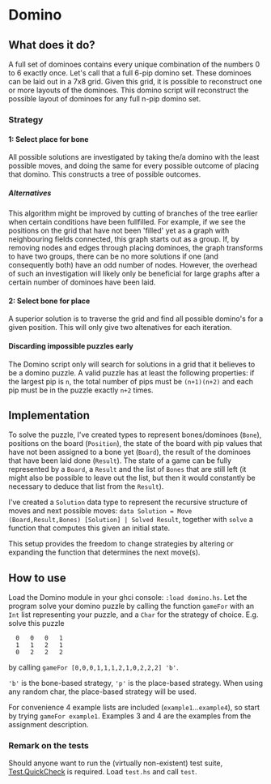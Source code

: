 # Domino

## What does it do?
A full set of dominoes contains every unique combination of the numbers 0 to 6 exactly once. Let's call that a full 6-pip domino set. These dominoes can be laid out in a 7x8 grid. Given this grid, it is possible to reconstruct one or more layouts of the dominoes. This domino script will reconstruct the possible layout of dominoes for any full n-pip domino set.

### Strategy
#### 1: Select place for bone
All possible solutions are investigated by taking the/a domino with the least possible moves, and doing the same for every possible outcome of placing that domino. This constructs a tree of possible outcomes.

##### Alternatives
This algorithm might be improved by cutting of branches of the tree earlier when certain conditions have been fullfilled. For example, if we see the positions on the grid that have not been 'filled' yet as a graph with neighbouring fields connected, this graph starts out as a group. If, by removing nodes and edges through placing dominoes, the graph transforms to have two groups, there can be no more solutions if one (and consequently both) have an odd number of nodes. However, the overhead of such an investigation will likely only be beneficial for large graphs after a certain number of dominoes have been laid.

#### 2: Select bone for place
A superior solution is to traverse the grid and find all possible domino's for a given position. This will only give two altenatives for each iteration.

#### Discarding impossible puzzles early
The Domino script only will search for solutions in a grid that it believes to be a domino puzzle. A valid puzzle has at least the following properties: if the largest pip is `n`, the total number of pips must be `(n+1)(n+2)` and each pip must be in the puzzle exactly `n+2` times.

## Implementation
To solve the puzzle, I've created types to represent bones/dominoes (`Bone`), positions on the board (`Position`), the state of the board with pip values that have not been assigned to a bone yet (`Board`), the result of the dominoes that have been laid done (`Result`). The state of a game can be fully represented by a `Board`, a `Result` and the list of `Bones` that are still left (it might also be possible to leave out the list, but then it would constantly be necessary to deduce that list from the `Result`).

I've created a `Solution` data type to represent the recursive structure of moves and next possible moves: `data Solution = Move (Board,Result,Bones) [Solution] | Solved Result`, together with `solve` a function that computes this given an initial state.

This setup provides the freedom to change strategies by altering or expanding the function that determines the next move(s).

## How to use
Load the Domino module in your ghci console: `:load domino.hs`.
Let the program solve your domino puzzle by calling the function `gameFor` with an `Int` list representing your puzzle, and a `Char` for the strategy of choice. E.g. solve this puzzle

```
  0   0   0   1
  1   1   2   1
  0   2   2   2
 ```
by calling
```gameFor [0,0,0,1,1,1,2,1,0,2,2,2] 'b'```.

`'b'` is the bone-based strategy, `'p'` is the place-based strategy. When using any random char, the place-based strategy will be used.

For convenience 4 example lists are included (`example1`...`example4`), so start by trying `gameFor example1`. Examples 3 and 4 are the examples from the assignment description.


### Remark on the tests
Should anyone want to run the (virtually non-existent) test suite, [Test.QuickCheck](https://hackage.haskell.org/package/QuickCheck) is required. Load `test.hs` and call `test`.